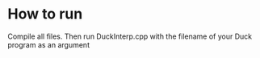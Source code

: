 # How to run

Compile all files. Then run DuckInterp.cpp with the filename of your Duck program as an argument
